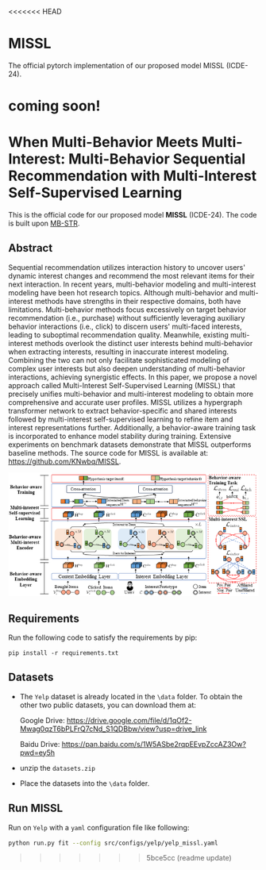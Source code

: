 <<<<<<< HEAD
# MISSL
The official pytorch implementation of our proposed model MISSL (ICDE-24).

coming soon!
=======
# When Multi-Behavior Meets Multi-Interest: Multi-Behavior Sequential Recommendation with Multi-Interest Self-Supervised Learning

This is the official code for our proposed model **MISSL** (ICDE-24). The code is built upon [MB-STR](https://github.com/yuanenming/mb-str).

## Abstract
Sequential recommendation utilizes interaction history to uncover users' dynamic interest changes and recommend the most relevant items for their next interaction.
In recent years, multi-behavior modeling and multi-interest modeling have been hot research topics. Although multi-behavior and multi-interest methods have strengths in their respective domains, both have limitations. Multi-behavior methods focus excessively on target behavior recommendation (i.e., purchase) without sufficiently leveraging auxiliary behavior interactions (i.e., click) to discern users' multi-faced interests, leading to suboptimal recommendation quality. Meanwhile, existing multi-interest methods overlook the distinct user interests behind multi-behavior when extracting interests, resulting in inaccurate interest modeling. Combining the two can not only facilitate sophisticated modeling of complex user interests but also deepen understanding of multi-behavior interactions, achieving synergistic effects. In this paper, we propose a novel approach called Multi-Interest Self-Supervised Learning (MISSL) that precisely unifies multi-behavior and multi-interest modeling to obtain more comprehensive and accurate user profiles. MISSL utilizes a hypergraph transformer network to extract behavior-specific and shared interests followed by multi-interest self-supervised learning to refine item and interest representations further. Additionally, a behavior-aware training task is incorporated to enhance model stability during training. Extensive experiments on benchmark datasets demonstrate that MISSL outperforms baseline methods. The source code for MISSL is available at: https://github.com/KNwbq/MISSL.

<center><img src="m.png" alt="example"></center>

## Requirements

Run the following code to satisfy the requirements by pip:

```
pip install -r requirements.txt
```

## Datasets

- The `Yelp` dataset is already located in the `\data` folder. To obtain the other two public datasets, you can download them at:

  Google Drive: https://drive.google.com/file/d/1qOf2-Mwag0qzT6bPLFrQ7cNd_S1QDBbw/view?usp=drive_link

  Baidu Drive: https://pan.baidu.com/s/1W5ASbe2rqpEEvpZccAZ3Ow?pwd=ey5h

- unzip the `datasets.zip`

- Place the datasets into the `\data` folder.

## Run MISSL

Run on  `Yelp`  with a `yaml` configuration file like following:

```bash
python run.py fit --config src/configs/yelp/yelp_missl.yaml
```

>>>>>>> 5bce5cc (readme update)
